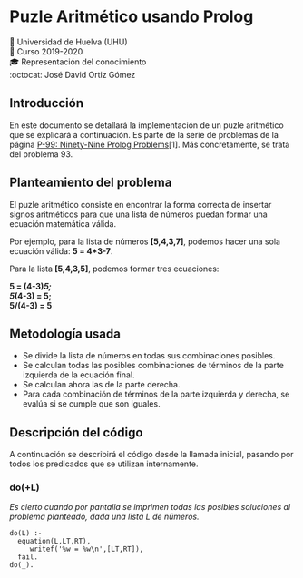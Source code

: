 # Puzle Aritmético usando Prolog
:office: Universidad de Huelva (UHU)  
:calendar: Curso 2019-2020  
:mortar_board: Representación del conocimiento  
:octocat: José David Ortiz Gómez 

## Introducción
En este documento se detallará la implementación de un puzle aritmético que se explicará a continuación. Es parte de la serie de problemas de la página [P-99: Ninety-Nine Prolog Problems](https://www.ic.unicamp.br/~meidanis/courses/mc336/2009s2/prolog/problemas/)[1]. Más concretamente, se trata del problema 93.

## Planteamiento del problema
El puzle aritmético consiste en encontrar la forma correcta de insertar signos aritméticos para que una lista de números puedan formar una ecuación matemática válida.

Por ejemplo, para la lista de números **[5,4,3,7]**, podemos hacer una sola ecuación válida: **5 = 4*3-7**.

Para la lista **[5,4,3,5]**, podemos formar tres ecuaciones: 

**5 = (4-3)*5;  
5*(4-3) = 5;   
5/(4-3) = 5**

## Metodología usada
* Se divide la lista de números en todas sus combinaciones posibles.
* Se calculan todas las posibles combinaciones de términos de la parte izquierda de la ecuación final.
* Se calculan ahora las de la parte derecha.
* Para cada combinación de términos de la parte izquierda y derecha, se evalúa si se cumple que son iguales.

## Descripción del código
A continuación se describirá el código desde la llamada inicial, pasando por todos los predicados que se utilizan internamente.

### do(+L)
*Es cierto cuando por pantalla se imprimen todas las posibles soluciones al problema planteado, dada una lista L de números.*

```
do(L) :- 
  equation(L,LT,RT),
     writef('%w = %w\n',[LT,RT]),
  fail.
do(_).
```
